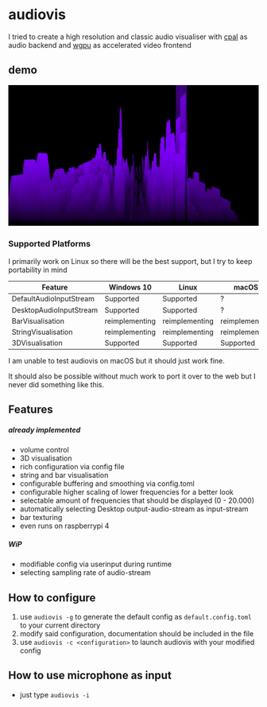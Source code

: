 # audiovis
I tried to create a high resolution and classic audio visualiser with [cpal](https://github.com/RustAudio/cpal) as audio backend and [wgpu](https://github.com/gfx-rs/wgpu) as accelerated video frontend

## demo
![](/media/demo.gif)

### Supported Platforms
I primarily work on Linux so there will be the best support, but I try to keep portability in mind

Feature                 |   Windows 10  |   Linux       |   macOS       |
----------------------- | ------------- | ------------- | ------------- |
DefaultAudioInputStream | Supported     | Supported     | ?             |
DesktopAudioInputStream | Supported     | Supported     | ?             |
BarVisualisation        |reimplementing |reimplementing |reimplementing |
StringVisualisation     |reimplementing |reimplementing |reimplementing |
3DVisualisation         | Supported     | Supported     | Supported     |

I am unable to test audiovis on macOS but it should just work fine.

It should also be possible without much work to port it over to the web but I never did something like this.

## Features
##### already implemented
* volume control
* 3D visualisation
* rich configuration via config file
* string and bar visualisation
* configurable buffering and smoothing via config.toml
* configurable higher scaling of lower frequencies for a better look
* selectable amount of frequencies that should be displayed (0 - 20.000)
* automatically selecting Desktop output-audio-stream as input-stream
* bar texturing
* even runs on raspberrypi 4

##### WiP
* modifiable config via userinput during runtime
* selecting sampling rate of audio-stream

## How to configure
1. use `audiovis -g` to generate the default config as `default.config.toml` to your current directory
2. modify said configuration, documentation should be included in the file
3. use `audiovis -c <configuration>` to launch audiovis with your modified config

## How to use microphone as input
* just type `audiovis -i`
